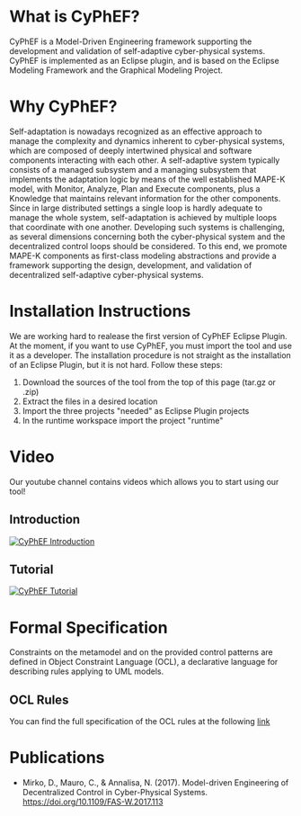 # What is CyPhEF?
CyPhEF is a Model-Driven Engineering framework supporting the development and validation of self-adaptive cyber-physical systems. CyPhEF is implemented as an Eclipse plugin, and is based on the Eclipse Modeling Framework and the Graphical Modeling Project.

# Why CyPhEF?
Self-adaptation is nowadays recognized as an effective
approach to manage the complexity and dynamics inherent
to cyber-physical systems, which are composed of deeply intertwined
physical and software components interacting with each
other. A self-adaptive system typically consists of a managed
subsystem and a managing subsystem that implements the
adaptation logic by means of the well established MAPE-K model,
with Monitor, Analyze, Plan and Execute components, plus a
Knowledge that maintains relevant information for the other
components. Since in large distributed settings a single loop is
hardly adequate to manage the whole system, self-adaptation
is achieved by multiple loops that coordinate with one another.
Developing such systems is challenging, as several dimensions
concerning both the cyber-physical system and the decentralized
control loops should be considered. To this end, we promote
MAPE-K components as first-class modeling abstractions and
provide a framework supporting the design, development, and
validation of decentralized self-adaptive cyber-physical systems.

# Installation Instructions
We are working hard to realease the first version of CyPhEF Eclipse Plugin. At the moment, if you want to use CyPhEF, you must import the tool and use it as a developer. The installation procedure is not straight as the installation of an Eclipse Plugin, but it is not hard. Follow these steps:

1. Download the sources of the tool from the top of this page (tar.gz or .zip)
2. Extract the files in a desired location
3. Import the three projects "needed" as Eclipse Plugin projects
4. In the runtime workspace import the project "runtime"

# Video
Our youtube channel contains videos which allows you to start using our tool!

## Introduction

[![CyPhEF Introduction](https://image.ibb.co/eoOkXm/12.png)](https://www.youtube.com/watch?v=dx0MUcV9nJI "CyPhEF Introduction")

## Tutorial

[![CyPhEF Tutorial](https://image.ibb.co/mKnjqG/ii.png)](https://www.youtube.com/watch?v=nmg-w2kfKEA "CyPhEF Tutorial")


# Formal Specification
Constraints on the metamodel and on the provided control patterns are defined in Object Constraint Language (OCL), a
declarative language for describing rules applying to UML models.

## OCL Rules
You can find the full specification of the OCL rules at the following [link](
https://drive.google.com/file/d/1ZSJfTBcUDlBQpFoZRA0HqIF8RcusyWwj/view?usp=sharing)

# Publications

* Mirko, D., Mauro, C., & Annalisa, N. (2017). Model-driven Engineering of Decentralized Control in Cyber-Physical Systems. https://doi.org/10.1109/FAS-W.2017.113
